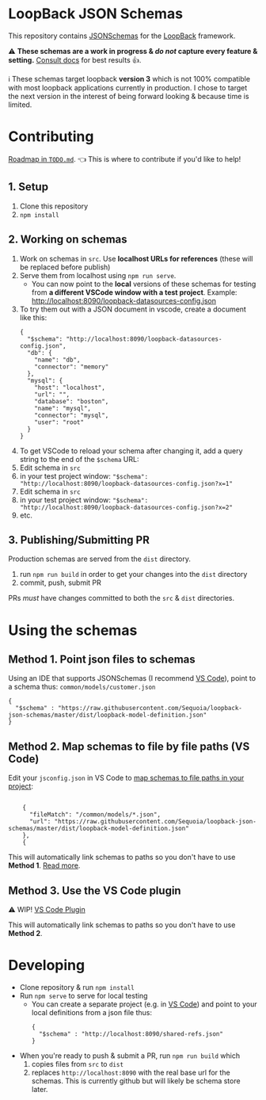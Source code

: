 # LoopBack JSON Schemas
This repository contains [JSONSchemas](http://json-schema.org/) for the [LoopBack](http://loopback.io/) framework.

:warning: **These schemas are a work in progress & _do not_ capture every feature & setting.** [Consult docs](http://loopback.io/) for best results :+1:.

:information_source: These schemas target loopback **version 3** which is not 100% compatible with most loopback applications currently in production. I chose to target the next version in the interest of being forward looking & because time is limited.

# Contributing

[Roadmap in `TODO.md`](TODO.md). :point_left: This is where to contribute if you'd like to help!

## 1. Setup

1. Clone this repository
2. `npm install`

## 2. Working on schemas

1. Work on schemas in `src`. Use **localhost URLs for references** (these will be replaced before publish)
2. Serve them from localhost using `npm run serve`.
   * You can now point to the **local** versions of these schemas for testing from **a different VSCode window with a test project**. Example: <http://localhost:8090/loopback-datasources-config.json>
3. To try them out with a JSON document in vscode, create a document like this:
   ```
   {
     "$schema": "http://localhost:8090/loopback-datasources-config.json",
     "db": {
       "name": "db",
       "connector": "memory"
     },
     "mysql": {
       "host": "localhost",
       "url": "",
       "database": "boston",
       "name": "mysql",
       "connector": "mysql",
       "user": "root"
     }
   }
   ``` 
4. To get VSCode to reload your schema after changing it, add a query string to the end of the `$schema` URL:
  1. Edit schema in `src`
  2. in your test project window: `"$schema": "http://localhost:8090/loopback-datasources-config.json?x=1"`
  3. Edit schema in `src`
  4. in your test project window: `"$schema": "http://localhost:8090/loopback-datasources-config.json?x=2"`
  5. etc.

## 3. Publishing/Submitting PR

Production schemas are served from the `dist` directory. 

1. run `npm run build` in order to get your changes into the `dist` directory
2. commit, push, submit PR

PRs *must* have changes committed to both the `src` & `dist` directories. 

# Using the schemas

## Method 1. Point json files to schemas
Using an IDE that supports JSONSchemas (I recommend [VS Code](https://code.visualstudio.com/)), point to a schema thus:
`common/models/customer.json`
```
{
  "$schema" : "https://raw.githubusercontent.com/Sequoia/loopback-json-schemas/master/dist/loopback-model-definition.json"
}
```
## Method 2. Map schemas to file by file paths (VS Code)
Edit your `jsconfig.json` in VS Code to [map schemas to file paths in your project](https://code.visualstudio.com/Docs/languages/json#_json-schemas-settings):
```

    {
      "fileMatch": "/common/models/*.json",
      "url": "https://raw.githubusercontent.com/Sequoia/loopback-json-schemas/master/dist/loopback-model-definition.json"
    },
    {
```

This will automatically link schemas to paths so you don't have to use **Method 1**. [Read more](https://code.visualstudio.com/Docs/languages/json#_json-schemas-settings).

## Method 3. Use the VS Code plugin
:warning: WIP! [VS Code Plugin](https://marketplace.visualstudio.com/items?itemName=sequoia.loopback-json-schemas)

This will automatically link schemas to paths so you don't have to use **Method 2**.

# Developing
* Clone repository & run `npm install`
* Run `npm serve` to serve for local testing
  * You can create a separate project (e.g. in [VS Code](https://code.visualstudio.com/)) and point to your local definitions from a json file thus:
    ```
    {
      "$schema" : "http://localhost:8090/shared-refs.json"
    }
    ```
* When you're ready to push & submit a PR, run `npm run build` which
  1. copies files from `src` to `dist`
  2. replaces `http://localhost:8090` with the real base url for the schemas. This is currently github but will likely be schema store later.
